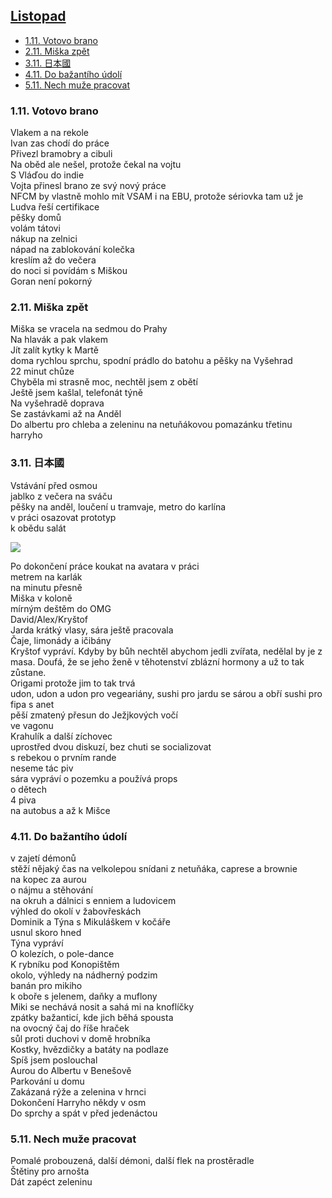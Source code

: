 ## [Listopad](2023.md)  

- [1.11. Votovo brano](#111-votovo-brano)
- [2.11. Miška zpět](#211-miška-zpět)
- [3.11. 日本國](#311-日本國)
- [4.11. Do bažantího údolí](#411-do-bažantího-údolí)
- [5.11. Nech muže pracovat](#511-nech-muže-pracovat)

### 1.11. Votovo brano

Vlakem a na rekole<br>
Ivan zas chodí do práce<br>
Přivezl bramobry a cibuli<br>
Na oběd ale nešel, protože čekal na vojtu<br>
S Vláďou do indie<br>
Vojta přinesl brano ze svý nový práce<br>
NFCM by vlastně mohlo mít VSAM i na EBU, protože sériovka tam už je<br>
Ludva řeší certifikace<br>
pěšky domů<br>
volám tátovi<br>
nákup na zelnici<br>
nápad na zablokování kolečka<br>
kreslím až do večera<br>
do noci si povídám s Miškou<br>
Goran není pokorný

### 2.11. Miška zpět

Miška se vracela na sedmou do Prahy<br>
Na hlavák a pak vlakem<br>
Jít zalít kytky k Martě<br>
doma rychlou sprchu, spodní prádlo do batohu a pěšky na Vyšehrad<br>
22 minut chůze<br>
Chyběla mi strasně moc, nechtěl jsem z obětí<br>
Ještě jsem kašlal, telefonát týně<br>
Na vyšehradě doprava<br>
Se zastávkami až na Anděl<br>
Do albertu pro chleba a zeleninu na netuňákovou pomazánku
třetinu harryho<br>

### 3.11. 日本國

Vstávání před osmou<br>
jablko z večera na sváču<br>
pěšky na anděl, loučení u tramvaje, metro do karlína<br>
v práci osazovat prototyp<br>
k obědu salát<br>

<a href="../images/2023_november/3_1.jpg" target="_blank"><img src="../images/thumbnails/2023_november/3_1.jpg"></a>

Po dokončení práce koukat na avatara v práci<br>
metrem na karlák<br>
na minutu přesně<br>
Miška v koloně<br>
mírným deštěm do OMG<br>
David/Alex/Kryštof<br>
Jarda krátký vlasy, sára ještě pracovala<br>
Čaje, limonády a ičibány<br>
Kryštof vypráví. Kdyby by bůh nechtěl abychom jedli zvířata, nedělal by je z masa. Doufá, že se jeho ženě v těhotenství zblázní hormony a už to tak zůstane.<br>
Origami protože jim to tak trvá<br>
udon, udon a udon pro vegeariány, sushi pro jardu se sárou a obří sushi pro fipa s anet<br>
pěší zmatený přesun do Ježjkových vočí<br>
ve vagonu<br>
Krahulík a další zíchovec<br>
uprostřed dvou diskuzí, bez chuti se socializovat<br>
s rebekou o prvním rande<br>
neseme tác piv<br>
sára vypráví o pozemku a používá props<br>
o dětech<br>
4 piva<br>
na autobus a až k Mišce<br>

### 4.11. Do bažantího údolí

v zajetí démonů<br>
stěží nějaký čas na velkolepou snídani z netuňáka, caprese a brownie<br>
na kopec za aurou<br>
o nájmu a stěhování<br>
na okruh a dálnici s enniem a ludovicem<br>
výhled do okolí v žabovřeskách<br>
Dominik a Týna s Mikuláškem v kočáře<br>
usnul skoro hned<br>
Týna vypráví<br>
O kolezích, o pole-dance<br>
K rybníku pod Konopištěm<br>
okolo, výhledy na nádherný podzim<br>
banán pro mikiho<br>
k oboře s jelenem, daňky a muflony<br>
Miki se nechává nosit a sahá mi na knoflíčky<br>
zpátky bažanticí, kde jich běhá spousta<br>
na ovocný čaj do říše hraček<br>
sůl proti duchovi v domě hrobníka<br>
Kostky, hvězdičky a batáty na podlaze<br>
Spíš jsem poslouchal<br>
Aurou do Albertu v Benešově<br>
Parkování u domu<br>
Zakázaná rýže a zelenina v hrnci<br>
Dokončení Harryho někdy v osm<br>
Do sprchy a spát v před jedenáctou

### 5.11. Nech muže pracovat

Pomalé probouzená, další démoni, další flek na prostěradle<br>
Štětiny pro arnošta<br>
Dát zapéct zeleninu